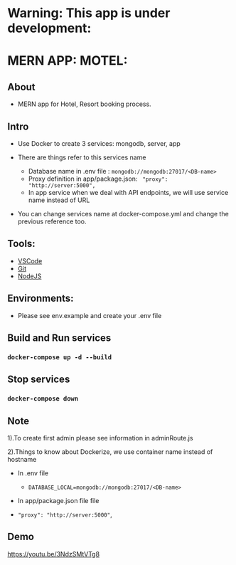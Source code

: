# Warning: This app is under development:

# MERN APP: MOTEL:

## About

- MERN app for Hotel, Resort booking process.

## Intro

- Use Docker to create 3 services: mongodb, server, app
- There are things refer to this services name

  - Database name in .env file : `mongodb://mongodb:27017/<DB-name>`
  - Proxy definition in app/package.json: ` "proxy": "http://server:5000",`
  - In app service when we deal with API endpoints, we will use service name instead of URL

- You can change services name at docker-compose.yml and change the previous reference too.

## Tools:

- [VSCode](https://code.visualstudio.com/download)
- [Git](https://git-scm.com/downloads)
- [NodeJS](https://nodejs.org/en/download/)

## Environments:

- Please see env.example and create your .env file

## Build and Run services

### `docker-compose up -d --build`

## Stop services

### `docker-compose down`

## Note

1).To create first admin please see information in adminRoute.js

2).Things to know about Dockerize, we use container name instead of hostname

- In .env file

  - `DATABASE_LOCAL=mongodb://mongodb:27017/<DB-name>`

- In app/package.json file file
- `"proxy": "http://server:5000"`,

## Demo

https://youtu.be/3NdzSMtVTg8
